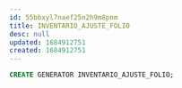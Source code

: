 ```yaml
---
id: 55bbxyl7naef25n2h9m8pnm
title: INVENTARIO_AJUSTE_FOLIO
desc: null
updated: 1684912751
created: 1684912751
---
```



```sql
CREATE GENERATOR INVENTARIO_AJUSTE_FOLIO;
```
